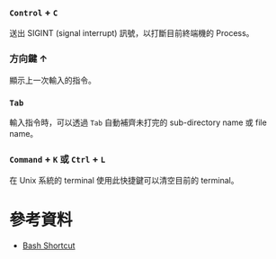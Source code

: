### `Control` + `C`

送出 SIGINT (signal interrupt) 訊號，以打斷目前終端機的 Process。

### 方向鍵 $\uparrow$

顯示上一次輸入的指令。

### `Tab`

輸入指令時，可以透過 `Tab` 自動補齊未打完的 sub-directory name 或 file name。

### `Command` + `K` 或 `Ctrl` + `L`

在 Unix 系統的 terminal 使用此快捷鍵可以清空目前的 terminal。

# 參考資料

- [Bash Shortcut](<https://hackmd.io/@sysprog/gnu-linux-dev/https%3A%2F%2Fkapeli.com%2Fcheat_sheets%2FBash_Shortcuts.docset%2FContents%2FResources%2FDocuments%2Findex>)
